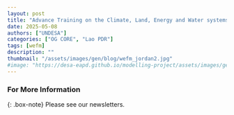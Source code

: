 ```yaml
---
layout: post
title: "Advance Training on the Climate, Land, Energy and Water systems (CLEWs) framework for Lao PDR"
date: 2025-05-08
authors: ["UNDESA"]
categories: ["OG CORE", "Lao PDR"]
tags: [wefm]
description: ""
thumbnail: "/assets/images/gen/blog/wefm_jordan2.jpg"
#image: "https://desa-eapd.github.io/modelling-project/assets/images/gen/blog/wefm_jordan1.png"
---
```



### For More Information

{: .box-note}
Please see our newsletters.
